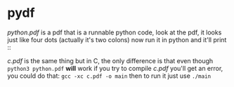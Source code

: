 # pydf

_python.pdf_ is a pdf that is a runnable python code, look at the pdf, it looks just like four dots (actually it's two colons) now run it in python and it'll print ::

_c.pdf_ is the same thing but in C, the only difference is that even though `python3 python.pdf` **will** work if you try to compile _c.pdf_ you'll get an error, you could do that: `gcc -xc c.pdf -o main` then to run it just use `./main`
